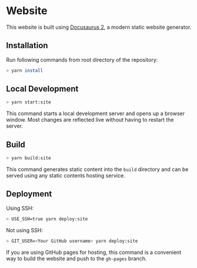 # Website

This website is built using [Docusaurus 2](https://docusaurus.io/), a modern static website generator.

## Installation

Run following commands from root directory of the repository:

```bash
> yarn install
```

## Local Development

```bash
> yarn start:site
```

This command starts a local development server and opens up a browser window. Most changes are reflected live without having to restart the server.

## Build

```bash
> yarn build:site
```

This command generates static content into the `build` directory and can be served using any static contents hosting service.

## Deployment

Using SSH:

```bash
> USE_SSH=true yarn deploy:site
```

Not using SSH:

```bash
> GIT_USER=<Your GitHub username> yarn deploy:site
```

If you are using GitHub pages for hosting, this command is a convenient way to build the website and push to the `gh-pages` branch.
